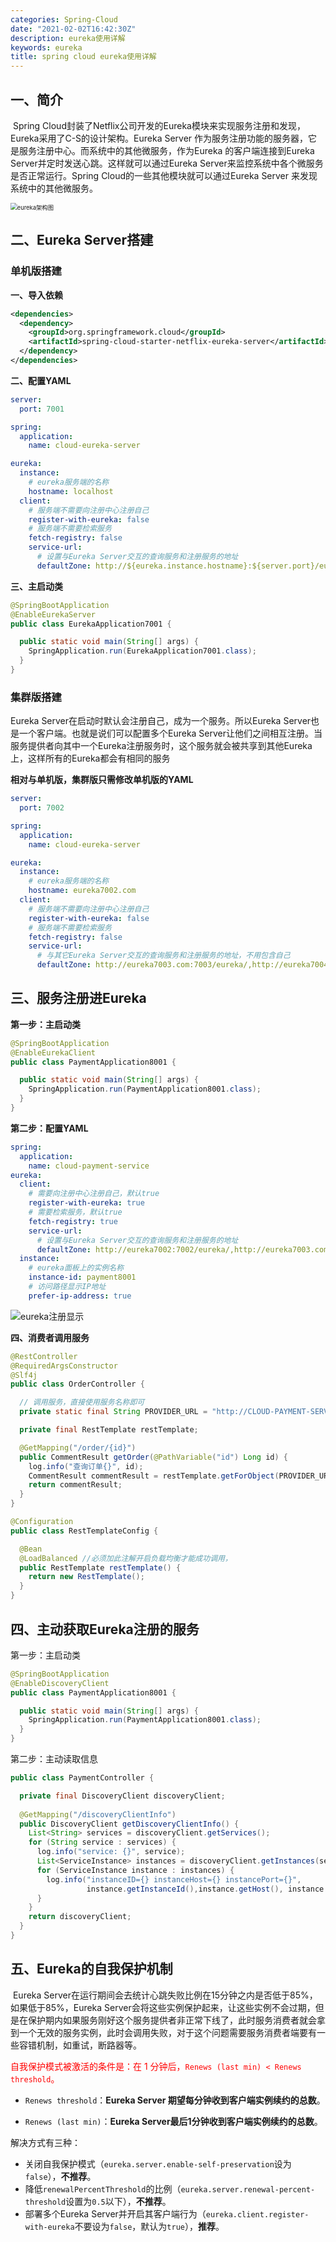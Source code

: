 ```yaml
---
categories: Spring-Cloud
date: "2021-02-02T16:42:30Z"
description: eureka使用详解
keywords: eureka
title: spring cloud eureka使用详解
---
```


## 一、简介

​	Spring Cloud封装了Netflix公司开发的Eureka模块来实现服务注册和发现，Eureka采用了C-S的设计架构。Eureka Server 作为服务注册功能的服务器，它是服务注册中心。而系统中的其他微服务，作为Eureka 的客户端连接到Eureka Server并定时发送心跳。这样就可以通过Eureka Server来监控系统中各个微服务是否正常运行。Spring Cloud的一些其他模块就可以通过Eureka Server 来发现系统中的其他微服务。

<img src="/img/eureka/eureka架构图.png" alt="eureka架构图" style="zoom:67%;" />

## 二、Eureka Server搭建

### 单机版搭建

**一、导入依赖**

```xml
<dependencies>
  <dependency>
    <groupId>org.springframework.cloud</groupId>
    <artifactId>spring-cloud-starter-netflix-eureka-server</artifactId>
  </dependency>
</dependencies>
```

**二、配置YAML**

```yaml
server:
  port: 7001

spring:
  application:
    name: cloud-eureka-server

eureka:
  instance:
    # eureka服务端的名称
    hostname: localhost
  client:
    # 服务端不需要向注册中心注册自己
    register-with-eureka: false
    # 服务端不需要检索服务
    fetch-registry: false
    service-url:
      # 设置与Eureka Server交互的查询服务和注册服务的地址
      defaultZone: http://${eureka.instance.hostname}:${server.port}/eureka/
```

**三、主启动类**

```java
@SpringBootApplication
@EnableEurekaServer
public class EurekaApplication7001 {

  public static void main(String[] args) {
    SpringApplication.run(EurekaApplication7001.class);
  }
}
```

### 集群版搭建

Eureka Server在启动时默认会注册自己，成为一个服务。所以Eureka Server也是一个客户端。也就是说们可以配置多个Eureka Server让他们之间相互注册。当服务提供者向其中一个Eureka注册服务时，这个服务就会被共享到其他Eureka上，这样所有的Eureka都会有相同的服务

**相对与单机版，集群版只需修改单机版的YAML**

```yaml
server:
  port: 7002

spring:
  application:
    name: cloud-eureka-server

eureka:
  instance:
    # eureka服务端的名称
    hostname: eureka7002.com
  client:
    # 服务端不需要向注册中心注册自己
    register-with-eureka: false
    # 服务端不需要检索服务
    fetch-registry: false
    service-url:
      # 与其它Eureka Server交互的查询服务和注册服务的地址，不用包含自己
      defaultZone: http://eureka7003.com:7003/eureka/,http://eureka7004.com:7004/eureka/
```

## 三、服务注册进Eureka

**第一步：主启动类**

```java
@SpringBootApplication
@EnableEurekaClient
public class PaymentApplication8001 {

  public static void main(String[] args) {
    SpringApplication.run(PaymentApplication8001.class);
  }
}
```

**第二步：配置YAML**

```yaml
spring:
  application:
    name: cloud-payment-service
eureka:
  client:
    # 需要向注册中心注册自己，默认true
    register-with-eureka: true
    # 需要检索服务，默认true
    fetch-registry: true
    service-url:
      # 设置与Eureka Server交互的查询服务和注册服务的地址
      defaultZone: http://eureka7002:7002/eureka/,http://eureka7003.com:7003/eureka/
  instance:
    # eureka面板上的实例名称
    instance-id: payment8001
    # 访问路径显示IP地址
    prefer-ip-address: true
```

![eureka注册显示](/img/eureka/eureka注册显示.png)

**四、消费者调用服务**

```java
@RestController
@RequiredArgsConstructor
@Slf4j
public class OrderController {

  // 调用服务，直接使用服务名称即可
  private static final String PROVIDER_URL = "http://CLOUD-PAYMENT-SERVICE";

  private final RestTemplate restTemplate;

  @GetMapping("/order/{id}")
  public CommentResult getOrder(@PathVariable("id") Long id) {
    log.info("查询订单{}", id);
    CommentResult commentResult = restTemplate.getForObject(PROVIDER_URL + "/payment/" + id, CommentResult.class);
    return commentResult;
  }
}

@Configuration
public class RestTemplateConfig {

  @Bean
  @LoadBalanced //必须加此注解开启负载均衡才能成功调用，
  public RestTemplate restTemplate() {
    return new RestTemplate();
  }
}
```

## 四、主动获取Eureka注册的服务

第一步：主启动类

```java
@SpringBootApplication
@EnableDiscoveryClient
public class PaymentApplication8001 {

  public static void main(String[] args) {
    SpringApplication.run(PaymentApplication8001.class);
  }
}
```

第二步：主动读取信息

```java
public class PaymentController {

  private final DiscoveryClient discoveryClient;
  
  @GetMapping("/discoveryClientInfo")
  public DiscoveryClient getDiscoveryClientInfo() {
    List<String> services = discoveryClient.getServices();
    for (String service : services) {
      log.info("service: {}", service);
      List<ServiceInstance> instances = discoveryClient.getInstances(service);
      for (ServiceInstance instance : instances) {
        log.info("instanceID={} instanceHost={} instancePort={}",
                 instance.getInstanceId(),instance.getHost(), instance.getPort());
      }
    }
    return discoveryClient;
  }
}
```

## 五、Eureka的自我保护机制

​	Eureka Server在运行期间会去统计心跳失败比例在15分钟之内是否低于85%，如果低于85%，Eureka Server会将这些实例保护起来，让这些实例不会过期，但是在保护期内如果服务刚好这个服务提供者非正常下线了，此时服务消费者就会拿到一个无效的服务实例，此时会调用失败，对于这个问题需要服务消费者端要有一些容错机制，如重试，断路器等。

<span style="color:red">自我保护模式被激活的条件是：在 1 分钟后，`Renews (last min) < Renews threshold`。</span>

- `Renews threshold`：**Eureka Server 期望每分钟收到客户端实例续约的总数**。

- `Renews (last min)`：**Eureka Server最后1分钟收到客户端实例续约的总数**。

解决方式有三种：

- 关闭自我保护模式（`eureka.server.enable-self-preservation`设为`false`），**不推荐**。
- 降低`renewalPercentThreshold`的比例（`eureka.server.renewal-percent-threshold`设置为`0.5`以下），**不推荐**。
- 部署多个Eureka Server并开启其客户端行为（`eureka.client.register-with-eureka`不要设为`false`，默认为`true`），**推荐**。